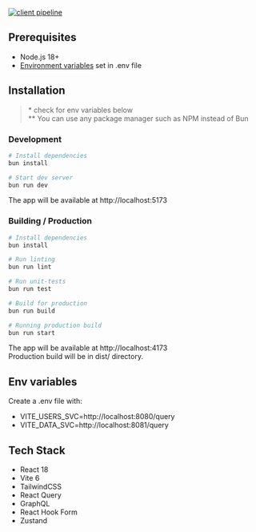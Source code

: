 [![client pipeline](https://github.com/Eeritvan/tracker/actions/workflows/client.yml/badge.svg)](https://github.com/Eeritvan/tracker/actions/workflows/client.yml)

## Prerequisites
- Node.js 18+
- [Environment variables](#env-variables) set in .env file

## Installation
> \* check for env variables below \
> \** You can use any package manager such as NPM instead of Bun
### Development
```bash
# Install dependencies
bun install

# Start dev server
bun run dev
```
The app will be available at http://localhost:5173


### Building / Production
```bash
# Install dependencies
bun install 

# Run linting
bun run lint

# Run unit-tests
bun run test

# Build for production
bun run build

# Running production build
bun run start
```

The app will be available at http://localhost:4173 \
Production build will be in dist/ directory.

## Env variables
Create a .env file with:
- VITE_USERS_SVC=http://localhost:8080/query
- VITE_DATA_SVC=http://localhost:8081/query

## Tech Stack
- React 18
- Vite 6
- TailwindCSS
- React Query
- GraphQL
- React Hook Form
- Zustand
